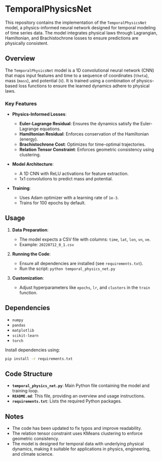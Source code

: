# TemporalPhysicsNet

This repository contains the implementation of the `TemporalPhysicsNet` model, a physics-informed neural network designed for temporal modeling of time series data. The model integrates physical laws through Lagrangian, Hamiltonian, and Brachistochrone losses to ensure predictions are physically consistent.

## Overview

The `TemporalPhysicsNet` model is a 1D convolutional neural network (CNN) that maps input features and time to a sequence of coordinates (`theta`), mass (`mass`), and potential (`V`). It is trained using a combination of physics-based loss functions to ensure the learned dynamics adhere to physical laws.

### Key Features

- **Physics-Informed Losses**:
  - **Euler-Lagrange Residual**: Ensures the dynamics satisfy the Euler-Lagrange equations.
  - **Hamiltonian Residual**: Enforces conservation of the Hamiltonian (energy).
  - **Brachistochrone Cost**: Optimizes for time-optimal trajectories.
  - **Relation Tensor Constraint**: Enforces geometric consistency using clustering.

- **Model Architecture**:
  - A 1D CNN with ReLU activations for feature extraction.
  - 1x1 convolutions to predict mass and potential.

- **Training**:
  - Uses Adam optimizer with a learning rate of `1e-3`.
  - Trains for 100 epochs by default.

## Usage

1. **Data Preparation**:
   - The model expects a CSV file with columns: `time`, `lat`, `lon`, `vn`, `ve`.
   - Example: `20220712_0_1.csv`

2. **Running the Code**:
   - Ensure all dependencies are installed (see `requirements.txt`).
   - Run the script: `python temporal_physics_net.py`

3. **Customization**:
   - Adjust hyperparameters like `epochs`, `lr`, and `clusters` in the `train` function.

## Dependencies

- `numpy`
- `pandas`
- `matplotlib`
- `scikit-learn`
- `torch`

Install dependencies using:
```bash
pip install -r requirements.txt
```

## Code Structure

- **`temporal_physics_net.py`**: Main Python file containing the model and training loop.
- **`README.md`**: This file, providing an overview and usage instructions.
- **`requirements.txt`**: Lists the required Python packages.

## Notes

- The code has been updated to fix typos and improve readability.
- The relation tensor constraint uses KMeans clustering to enforce geometric consistency.
- The model is designed for temporal data with underlying physical dynamics, making it suitable for applications in physics, engineering, and climate science.
